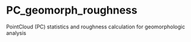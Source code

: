 # PC_geomorph_roughness
PointCloud (PC) statistics and roughness calculation for geomorphologic analysis
